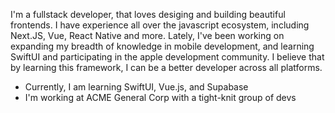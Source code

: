 I'm a fullstack developer, that loves desiging and building beautiful frontends. I have experience all over the javascript ecosystem, including Next.JS, Vue, React Native and more. 
Lately, I've been working on expanding my breadth of knowledge in mobile development, and learning SwiftUI and participating in the apple development community.
I believe that by learning this framework, I can be a better developer across all platforms. 

- Currently, I am learning SwiftUI, Vue.js, and Supabase
- I'm working at ACME General Corp with a tight-knit group of devs
